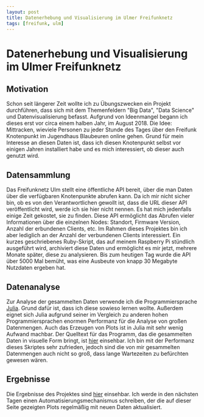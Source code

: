 ```yaml
---
layout: post
title: Datenerhebung und Visualisierung im Ulmer Freifunknetz
tags: [freifunk, ulm]
---
```



# Datenerhebung und Visualisierung im Ulmer Freifunknetz

## Motivation

Schon seit längerer Zeit wollte ich zu Übungszwecken ein Projekt durchführen, dass sich mit dem Themenfeldern "Big Data", "Data Science" und Datenvisualisierung befasst. Aufgrund von Ideenmangel begann ich dieses erst vor circa einem halben Jahr, im August 2018. Die Idee: Mittracken, wieviele Personen zu jeder Stunde des Tages über den Freifunk Knotenpunkt im Jugendhaus Blaubeuren online gehen. Grund für mein Interesse an diesen Daten ist, dass ich diesen Knotenpunkt selbst vor einigen Jahren installiert habe und es mich interessiert, ob dieser auch genutzt wird. 

## Datensammlung

Das Freifunknetz Ulm stellt eine öffentliche API bereit, über die man Daten über die verfügbaren Knotenpunkte abrufen kann. Da ich mir nicht sicher bin, ob es von den Verantwortlichen gewollt ist, dass die URL dieser API veröffentlicht wird, werde ich sie hier nicht nennen. Es hat mich jedenfalls einige Zeit gekostet, sie zu finden. 
Diese API ermöglicht das Abrufen vieler Informationen über die einzelnen Nodes: Standort, Firmware Version, Anzahl der erbundenen Clients, etc. Im Rahmen dieses Projektes bin ich aber lediglich an der Anzahl der verbundenen Clients interessiert.
Ein kurzes geschriebenes Ruby-Skript, das auf meinem Raspberry Pi stündlich ausgeführt wird, archiviert diese Daten und ermöglicht es mir jetzt, mehrere Monate später, diese zu analysieren. Bis zum heutigen Tag wurde die API über 5000 Mal bemüht, was eine Ausbeute von knapp 30 Megabyte Nutzdaten ergeben hat.

## Datenanalyse

Zur Analyse der gesammelten Daten verwende ich die Programmiersprache [Julia](https://julialang.org/). Grund dafür ist, dass ich diese sowieso lernen wollte. Außerdem eignet sich Julia aufgrund seiner im Vergleich zu anderen hohen Programmiersprachen enormen Performanz für die Analyse von großen Datenmengen. Auch das Erzeugen von Plots ist in Julia mit sehr wenig Aufwand machbar. Der Quelltext für das Programm, das die gesammelten Daten in visuelle Form bringt, ist [hier](https://github.com/juril33t/ff-stats/blob/gh-pages/ffanalyse.jl) einsehbar. Ich bin mit der Performanz dieses Skriptes sehr zufrieden, jedoch sind die von mir gesammelten Datenmengen auch nicht so groß, dass lange Wartezeiten zu befürchten gewesen wären.

## Ergebnisse

Die Ergebnisse des Projektes sind [hier](ff-stats/index.html) einsehbar. 
Ich werde in den nächsten Tagen einen Automatisierungsmechanismus schreiben, der die auf dieser Seite gezeigten Plots regelmäßig mit neuen Daten aktualisiert.
